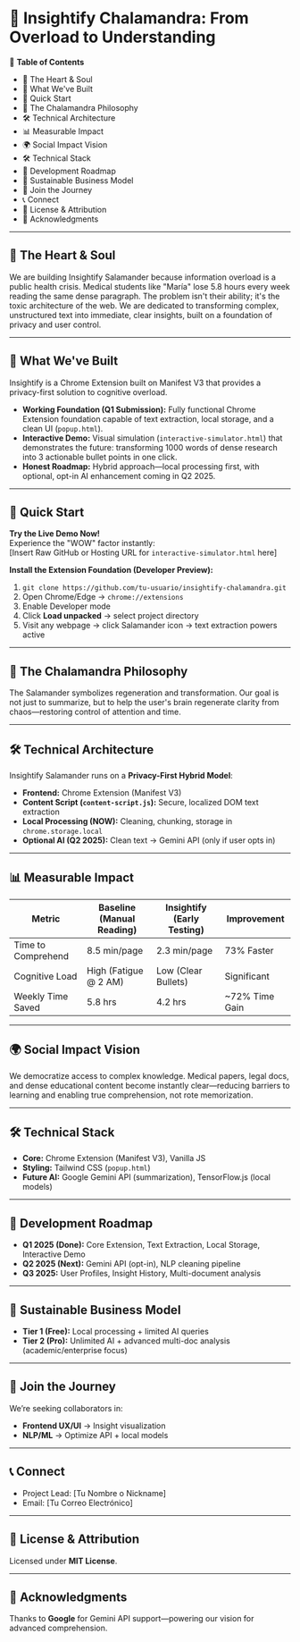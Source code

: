 # 🦎 Insightify Chalamandra: From Overload to Understanding  

📑 **Table of Contents**  
* 💖 The Heart & Soul  
* 🎯 What We've Built  
* 🚀 Quick Start  
* 🦎 The Chalamandra Philosophy  
* 🛠️ Technical Architecture  
* 📊 Measurable Impact  
* 🌍 Social Impact Vision  
* 🛠️ Technical Stack  
* 🔮 Development Roadmap  
* 💼 Sustainable Business Model  
* 👥 Join the Journey  
* 📞 Connect  
* 📄 License & Attribution  
* 🙏 Acknowledgments  

---

## 💖 The Heart & Soul  
We are building Insightify Salamander because information overload is a public health crisis. Medical students like "María" lose 5.8 hours every week reading the same dense paragraph. The problem isn't their ability; it's the toxic architecture of the web. We are dedicated to transforming complex, unstructured text into immediate, clear insights, built on a foundation of privacy and user control.  

---

## 🎯 What We've Built  
Insightify is a Chrome Extension built on Manifest V3 that provides a privacy-first solution to cognitive overload.  

* **Working Foundation (Q1 Submission):** Fully functional Chrome Extension foundation capable of text extraction, local storage, and a clean UI (`popup.html`).  
* **Interactive Demo:** Visual simulation (`interactive-simulator.html`) that demonstrates the future: transforming 1000 words of dense research into 3 actionable bullet points in one click.  
* **Honest Roadmap:** Hybrid approach—local processing first, with optional, opt-in AI enhancement coming in Q2 2025.  

---

## 🚀 Quick Start  
**Try the Live Demo Now!**  
Experience the "WOW" factor instantly:  
[Insert Raw GitHub or Hosting URL for `interactive-simulator.html` here]  

**Install the Extension Foundation (Developer Preview):**  
1. `git clone https://github.com/tu-usuario/insightify-chalamandra.git`  
2. Open Chrome/Edge → `chrome://extensions`  
3. Enable Developer mode  
4. Click **Load unpacked** → select project directory  
5. Visit any webpage → click Salamander icon → text extraction powers active  

---

## 🦎 The Chalamandra Philosophy  
The Salamander symbolizes regeneration and transformation. Our goal is not just to summarize, but to help the user's brain regenerate clarity from chaos—restoring control of attention and time.  

---

## 🛠️ Technical Architecture  
Insightify Salamander runs on a **Privacy-First Hybrid Model**:  

* **Frontend:** Chrome Extension (Manifest V3)  
* **Content Script (`content-script.js`):** Secure, localized DOM text extraction  
* **Local Processing (NOW):** Cleaning, chunking, storage in `chrome.storage.local`  
* **Optional AI (Q2 2025):** Clean text → Gemini API (only if user opts in)  

---

## 📊 Measurable Impact  

| Metric | Baseline (Manual Reading) | Insightify (Early Testing) | Improvement |  
|---|---|---|---|  
| Time to Comprehend | 8.5 min/page | 2.3 min/page | 73% Faster |  
| Cognitive Load | High (Fatigue @ 2 AM) | Low (Clear Bullets) | Significant |  
| Weekly Time Saved | 5.8 hrs | 4.2 hrs | ~72% Time Gain |  

---

## 🌍 Social Impact Vision  
We democratize access to complex knowledge. Medical papers, legal docs, and dense educational content become instantly clear—reducing barriers to learning and enabling true comprehension, not rote memorization.  

---

## 🛠️ Technical Stack  
* **Core:** Chrome Extension (Manifest V3), Vanilla JS  
* **Styling:** Tailwind CSS (`popup.html`)  
* **Future AI:** Google Gemini API (summarization), TensorFlow.js (local models)  

---

## 🔮 Development Roadmap  
* **Q1 2025 (Done):** Core Extension, Text Extraction, Local Storage, Interactive Demo  
* **Q2 2025 (Next):** Gemini API (opt-in), NLP cleaning pipeline  
* **Q3 2025:** User Profiles, Insight History, Multi-document analysis  

---

## 💼 Sustainable Business Model  
* **Tier 1 (Free):** Local processing + limited AI queries  
* **Tier 2 (Pro):** Unlimited AI + advanced multi-doc analysis (academic/enterprise focus)  

---

## 👥 Join the Journey  
We’re seeking collaborators in:  
* **Frontend UX/UI** → Insight visualization  
* **NLP/ML** → Optimize API + local models  

---

## 📞 Connect  
* Project Lead: [Tu Nombre o Nickname]  
* Email: [Tu Correo Electrónico]  

---

## 📄 License & Attribution  
Licensed under **MIT License**.  

---

## 🙏 Acknowledgments  
Thanks to **Google** for Gemini API support—powering our vision for advanced comprehension.
